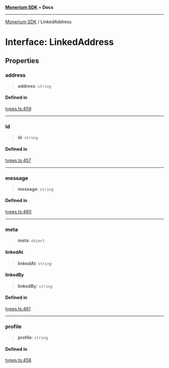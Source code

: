 [**Monerium SDK**](../README.md) • **Docs**

---

[Monerium SDK](../README.md) / LinkedAddress

# Interface: LinkedAddress

## Properties

### address

> **address**: `string`

#### Defined in

[types.ts:459](https://github.com/monerium/js-monorepo/blob/b10be252d44a0e68c58bc7ef6fab8947911e4a7a/packages/sdk/src/types.ts#L459)

---

### id

> **id**: `string`

#### Defined in

[types.ts:457](https://github.com/monerium/js-monorepo/blob/b10be252d44a0e68c58bc7ef6fab8947911e4a7a/packages/sdk/src/types.ts#L457)

---

### message

> **message**: `string`

#### Defined in

[types.ts:460](https://github.com/monerium/js-monorepo/blob/b10be252d44a0e68c58bc7ef6fab8947911e4a7a/packages/sdk/src/types.ts#L460)

---

### meta

> **meta**: `object`

#### linkedAt

> **linkedAt**: `string`

#### linkedBy

> **linkedBy**: `string`

#### Defined in

[types.ts:461](https://github.com/monerium/js-monorepo/blob/b10be252d44a0e68c58bc7ef6fab8947911e4a7a/packages/sdk/src/types.ts#L461)

---

### profile

> **profile**: `string`

#### Defined in

[types.ts:458](https://github.com/monerium/js-monorepo/blob/b10be252d44a0e68c58bc7ef6fab8947911e4a7a/packages/sdk/src/types.ts#L458)
